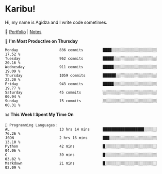 # Karibu!
Hi, my name is Agidza and I write code sometimes.

🫧 [Portfolio](https://lynnagidza.github.io/) | [Notes](https://medium.com/me/stories/public)

<!--START_SECTION:waka-->
📅 **I'm Most Productive on Thursday** 

```text
Monday                   836 commits         ████░░░░░░░░░░░░░░░░░░░░░   17.52 % 
Tuesday                  962 commits         █████░░░░░░░░░░░░░░░░░░░░   20.16 % 
Wednesday                911 commits         █████░░░░░░░░░░░░░░░░░░░░   19.09 % 
Thursday                 1059 commits        ██████░░░░░░░░░░░░░░░░░░░   22.20 % 
Friday                   943 commits         █████░░░░░░░░░░░░░░░░░░░░   19.77 % 
Saturday                 45 commits          ░░░░░░░░░░░░░░░░░░░░░░░░░   00.94 % 
Sunday                   15 commits          ░░░░░░░░░░░░░░░░░░░░░░░░░   00.31 % 
```


📊 **This Week I Spent My Time On** 

```text
💬 Programming Languages: 
AL                       13 hrs 14 mins      ███████████████████░░░░░░   76.26 % 
JSON                     2 hrs 16 mins       ███░░░░░░░░░░░░░░░░░░░░░░   13.10 % 
Python                   42 mins             █░░░░░░░░░░░░░░░░░░░░░░░░   04.06 % 
C                        39 mins             █░░░░░░░░░░░░░░░░░░░░░░░░   03.82 % 
Markdown                 21 mins             █░░░░░░░░░░░░░░░░░░░░░░░░   02.09 % 
```


<!--END_SECTION:waka-->
<!--#### 💟 **Digital Swag**
[![@agidza's Holopin board](https://holopin.me/agidza)](https://holopin.io/@agidza)
